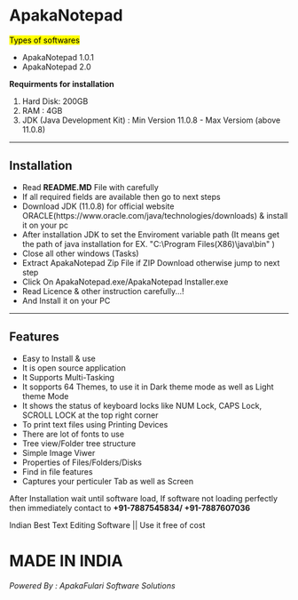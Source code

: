 # ApakaNotepad
<mark>Types of softwares</mark>
<ul>
  <li>ApakaNotepad 1.0.1</li>
  <li>ApakaNotepad 2.0</li>
</ul>
<b>Requirments for installation</b>
<ol>
  <li>Hard Disk: 200GB</li>
  <li>RAM : 4GB</li>
  <li>JDK (Java Development Kit) : Min Version 11.0.8 - Max Versiom (above 11.0.8)</li>
</ol>

<hr>
<h2>Installation</h2>
<ul>
  <li>Read <b>README.MD</b> File with carefully</li>
  <li>If all required fields are available then go to next steps</li>
  <li>Download JDK (11.0.8) for official website ORACLE(https://www.oracle.com/java/technologies/downloads) & install it on your pc </li>
  <li>After installation JDK to set the Enviroment variable path (It means get the path of java installation for EX. "C:\Program Files(X86)\java\bin" )</li>
  <li>Close all other windows (Tasks)</li>
  <li>Extract ApakaNotepad Zip File if ZIP Download otherwise jump to next step</li>
  <li>Click On ApakaNotepad.exe/ApakaNotepad Installer.exe</li>
  <li>Read Licence & other instruction carefully...!</li>
  <li>And Install it on your PC</li>
</ul>
<hr>
<h2>Features</h2>
<ul>
  <li>Easy to Install & use</li>
  <li>It is open source application</li>
  <li>It Supports Multi-Tasking</li>
  <li>It sopports 64 Themes, to use it in Dark theme mode as well as Light theme Mode</li>
  <li>It shows the status of keyboard locks like NUM Lock, CAPS Lock, SCROLL LOCK at the top right corner</li>
  <li>To print text files using Printing Devices </li>
  <li>There are lot of fonts to use</li>
  <li>Tree view/Folder tree structure</li>
  <li>Simple Image Viwer</li>
  <li>Properties of Files/Folders/Disks</li>
  <li>Find in file features</li>
  <li>Captures your perticuler Tab as well as Screen </li>
</ul>
<p>
  After Installation wait until software load, If software not loading perfectly then immediately contact to <b><tel>+91-7887545834</tel>/ <tel>+91-7887607036</tel></b>
</p>

Indian Best Text Editing Software || Use it free of cost
<h1>MADE IN INDIA</h1>
<h6>Powered By : ApakaFulari Software Solutions</h6>
